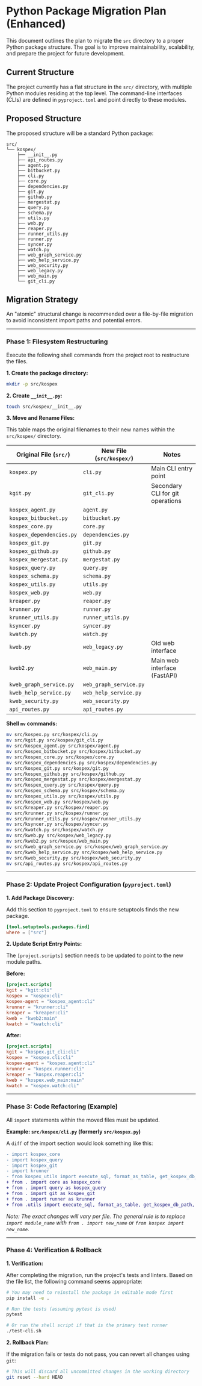 # Python Package Migration Plan (Enhanced)

This document outlines the plan to migrate the `src` directory to a proper Python package structure. The goal is to improve maintainability, scalability, and prepare the project for future development.

## Current Structure

The project currently has a flat structure in the `src/` directory, with multiple Python modules residing at the top level. The command-line interfaces (CLIs) are defined in `pyproject.toml` and point directly to these modules.

## Proposed Structure

The proposed structure will be a standard Python package:

```
src/
└── kospex/
    ├── __init__.py
    ├── api_routes.py
    ├── agent.py
    ├── bitbucket.py
    ├── cli.py
    ├── core.py
    ├── dependencies.py
    ├── git.py
    ├── github.py
    ├── mergestat.py
    ├── query.py
    ├── schema.py
    ├── utils.py
    ├── web.py
    ├── reaper.py
    ├── runner_utils.py
    ├── runner.py
    ├── syncer.py
    ├── watch.py
    ├── web_graph_service.py
    ├── web_help_service.py
    ├── web_security.py
    ├── web_legacy.py
    ├── web_main.py
    └── git_cli.py
```

## Migration Strategy

An "atomic" structural change is recommended over a file-by-file migration to avoid inconsistent import paths and potential errors.

---

### **Phase 1: Filesystem Restructuring**

Execute the following shell commands from the project root to restructure the files.

**1. Create the package directory:**
```bash
mkdir -p src/kospex
```

**2. Create `__init__.py`:**
```bash
touch src/kospex/__init__.py
```

**3. Move and Rename Files:**

This table maps the original filenames to their new names within the `src/kospex/` directory.

| Original File (`src/`)      | New File (`src/kospex/`)        | Notes                               |
| --------------------------- | ------------------------------- | ----------------------------------- |
| `kospex.py`                 | `cli.py`                        | Main CLI entry point                |
| `kgit.py`                   | `git_cli.py`                    | Secondary CLI for git operations    |
| `kospex_agent.py`           | `agent.py`                      |                                     |
| `kospex_bitbucket.py`       | `bitbucket.py`                  |                                     |
| `kospex_core.py`            | `core.py`                       |                                     |
| `kospex_dependencies.py`    | `dependencies.py`               |                                     |
| `kospex_git.py`             | `git.py`                        |                                     |
| `kospex_github.py`          | `github.py`                     |                                     |
| `kospex_mergestat.py`       | `mergestat.py`                  |                                     |
| `kospex_query.py`           | `query.py`                      |                                     |
| `kospex_schema.py`          | `schema.py`                     |                                     |
| `kospex_utils.py`           | `utils.py`                      |                                     |
| `kospex_web.py`             | `web.py`                        |                                     |
| `kreaper.py`                | `reaper.py`                     |                                     |
| `krunner.py`                | `runner.py`                     |                                     |
| `krunner_utils.py`          | `runner_utils.py`               |                                     |
| `ksyncer.py`                | `syncer.py`                     |                                     |
| `kwatch.py`                 | `watch.py`                      |                                     |
| `kweb.py`                   | `web_legacy.py`                 | Old web interface                   |
| `kweb2.py`                  | `web_main.py`                   | Main web interface (FastAPI)        |
| `kweb_graph_service.py`     | `web_graph_service.py`          |                                     |
| `kweb_help_service.py`      | `web_help_service.py`           |                                     |
| `kweb_security.py`          | `web_security.py`               |                                     |
| `api_routes.py`             | `api_routes.py`                 |                                     |

**Shell `mv` commands:**
```bash
mv src/kospex.py src/kospex/cli.py
mv src/kgit.py src/kospex/git_cli.py
mv src/kospex_agent.py src/kospex/agent.py
mv src/kospex_bitbucket.py src/kospex/bitbucket.py
mv src/kospex_core.py src/kospex/core.py
mv src/kospex_dependencies.py src/kospex/dependencies.py
mv src/kospex_git.py src/kospex/git.py
mv src/kospex_github.py src/kospex/github.py
mv src/kospex_mergestat.py src/kospex/mergestat.py
mv src/kospex_query.py src/kospex/query.py
mv src/kospex_schema.py src/kospex/schema.py
mv src/kospex_utils.py src/kospex/utils.py
mv src/kospex_web.py src/kospex/web.py
mv src/kreaper.py src/kospex/reaper.py
mv src/krunner.py src/kospex/runner.py
mv src/krunner_utils.py src/kospex/runner_utils.py
mv src/ksyncer.py src/kospex/syncer.py
mv src/kwatch.py src/kospex/watch.py
mv src/kweb.py src/kospex/web_legacy.py
mv src/kweb2.py src/kospex/web_main.py
mv src/kweb_graph_service.py src/kospex/web_graph_service.py
mv src/kweb_help_service.py src/kospex/web_help_service.py
mv src/kweb_security.py src/kospex/web_security.py
mv src/api_routes.py src/kospex/api_routes.py
```

---

### **Phase 2: Update Project Configuration (`pyproject.toml`)**

**1. Add Package Discovery:**

Add this section to `pyproject.toml` to ensure setuptools finds the new package.

```toml
[tool.setuptools.packages.find]
where = ["src"]
```

**2. Update Script Entry Points:**

The `[project.scripts]` section needs to be updated to point to the new module paths.

**Before:**
```toml
[project.scripts]
kgit = "kgit:cli"
kospex = "kospex:cli"
kospex-agent = "kospex_agent:cli"
krunner = "krunner:cli"
kreaper = "kreaper:cli"
kweb = "kweb2:main"
kwatch = "kwatch:cli"
```

**After:**
```toml
[project.scripts]
kgit = "kospex.git_cli:cli"
kospex = "kospex.cli:cli"
kospex-agent = "kospex.agent:cli"
krunner = "kospex.runner:cli"
kreaper = "kospex.reaper:cli"
kweb = "kospex.web_main:main"
kwatch = "kospex.watch:cli"
```

---

### **Phase 3: Code Refactoring (Example)**

All `import` statements within the moved files must be updated.

**Example: `src/kospex/cli.py` (formerly `src/kospex.py`)**

A `diff` of the import section would look something like this:

```diff
- import kospex_core
- import kospex_query
- import kospex_git
- import krunner
- from kospex_utils import execute_sql, format_as_table, get_kospex_db_path, KospexUtils
+ from . import core as kospex_core
+ from . import query as kospex_query
+ from . import git as kospex_git
+ from . import runner as krunner
+ from .utils import execute_sql, format_as_table, get_kospex_db_path, KospexUtils
```
*Note: The exact changes will vary per file. The general rule is to replace `import module_name` with `from . import new_name` or `from kospex import new_name`.*

---

### **Phase 4: Verification & Rollback**

**1. Verification:**

After completing the migration, run the project's tests and linters. Based on the file list, the following command seems appropriate:

```bash
# You may need to reinstall the package in editable mode first
pip install -e .

# Run the tests (assuming pytest is used)
pytest

# Or run the shell script if that is the primary test runner
./test-cli.sh
```

**2. Rollback Plan:**

If the migration fails or tests do not pass, you can revert all changes using `git`:

```bash
# This will discard all uncommitted changes in the working directory
git reset --hard HEAD
```